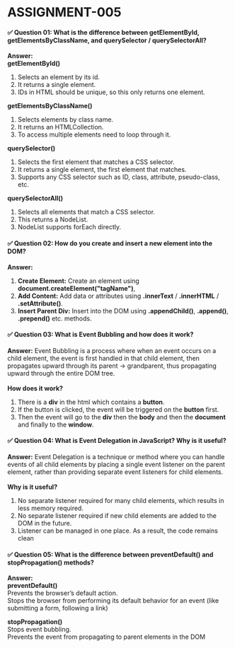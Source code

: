 # ASSIGNMENT-005

#### ✅ Question 01: What is the difference between **getElementById**, getElementsByClassName, and querySelector / querySelectorAll?
**Answer:**
<br>
**getElementById()**
1. Selects an element by its id.
2. It returns a single element.
3. IDs in HTML should be unique, so this only returns one element.

**getElementsByClassName()**
1. Selects elements by class name.
2. It returns an HTMLCollection.
3. To access multiple elements need to loop through it.

**querySelector()**
1. Selects the first element that matches a CSS selector.
2. It returns a single element, the first element that matches.
3. Supports any CSS selector such as ID, class, attribute, pseudo-class, etc.

**querySelectorAll()**
1. Selects all elements that match a CSS selector.
2. This returns a NodeList.
3. NodeList supports forEach directly.

#### ✅ Question 02: How do you create and insert a new element into the DOM?
**Answer:**
1. **Create Element:** Create an element using **document.createElement("tagName")**,
2. **Add Content:** Add data or attributes using **.innerText** / **.innerHTML** / **.setAttribute()**.
3. **Insert Parent Div:** Insert into the DOM using **.appendChild()**, **.append()**, **.prepend()** etc. methods.

#### ✅ Question 03: What is Event Bubbling and how does it work?
**Answer:**
Event Bubbling is a process where when an event occurs on a child element, the event is first handled in that child element, then propagates upward through its parent → grandparent, thus propagating upward through the entire DOM tree.
<br>
<br>
**How does it work?**
1. There is a **div** in the html which contains a **button**.
2. If the button is clicked, the event will be triggered on the **button** first.
3. Then the event will go to the **div** then the **body** and then the **document** and finally to the **window**.

#### ✅ Question 04: What is Event Delegation in JavaScript? Why is it useful?
**Answer:**
Event Delegation is a technique or method where you can handle events of all child elements by placing a single event listener on the parent element, rather than providing separate event listeners for child elements.
<br>
<br>
**Why is it useful?**
1. No separate listener required for many child elements, which results in less memory required.
2. No separate listener required if new child elements are added to the DOM in the future.
3. Listener can be managed in one place. As a result, the code remains clean

#### ✅ Question 05: What is the difference between preventDefault() and stopPropagation() methods?
**Answer:**
<br>
**preventDefault()**
<br>
Prevents the browser’s default action.
<br>
Stops the browser from performing its default behavior for an event (like submitting a form, following a link)
<br>

**stopPropagation()**
<br>
Stops event bubbling.
<br>
Prevents the event from propagating to parent elements in the DOM